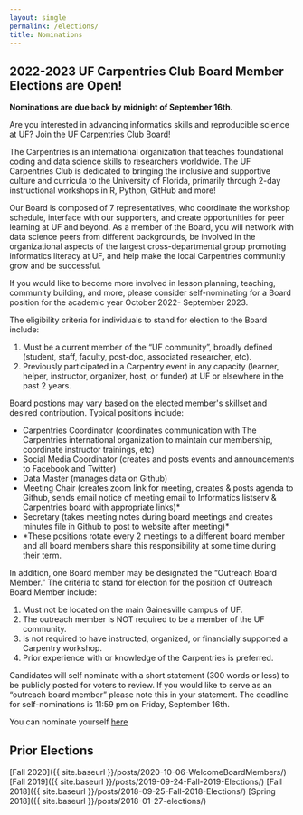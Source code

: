 ```yaml
---
layout: single
permalink: /elections/
title: Nominations
---
```


## 2022-2023 UF Carpentries Club Board Member Elections are Open!

**Nominations are due back by midnight of September 16th.**

Are you interested in advancing informatics skills and reproducible science at UF? 
Join the UF Carpentries Club Board!

The Carpentries is an international organization that teaches foundational coding and data science skills to researchers worldwide. The UF Carpentries Club is dedicated to bringing the inclusive and supportive culture and curricula to the University of Florida, primarily through 2-day instructional workshops in R, Python, GitHub and more!

Our Board is composed of 7 representatives, who coordinate the workshop schedule, interface with our supporters, and create opportunities for peer learning at UF and beyond. As a member of the Board, you will network with data science peers from different backgrounds, be involved in the organizational aspects of the largest cross-departmental group promoting informatics literacy at UF, and help make the local Carpentries community grow and be successful.

If you would like to become more involved in lesson planning, teaching, community building, and more, please consider self-nominating for a Board position for the academic year October 2022- September 2023.

The eligibility criteria for individuals to stand for election to the Board include:

1. Must be a current member of the “UF community”, broadly defined (student, staff, faculty, post-doc, associated researcher, etc).
2. Previously participated in a Carpentry event in any capacity (learner, helper, instructor, organizer, host, or funder) at UF or elsewhere in the past 2 years.

Board postions may vary based on the elected member's skillset and desired contribution. Typical positions include:

* Carpentries Coordinator (coordinates communication with The Carpentries international organization to maintain our membership, coordinate instructor trainings, etc)
* Social Media Coordinator (creates and posts events and announcements to Facebook and Twitter)
* Data Master (manages data on Github)
* Meeting Chair (creates zoom link for meeting, creates & posts agenda to Github, sends email notice of meeting email to Informatics listserv & Carpentries board with appropriate links)* 
* Secretary (takes meeting notes during board meetings and creates minutes file in Github to post to website after meeting)*
*   *These positions rotate every 2 meetings to a different board member and all board members share this responsibility at some time during their term.

In addition, one Board member may be designated the “Outreach Board Member.” The criteria to stand for election for the position of Outreach Board Member include:

1. Must not be located on the main Gainesville campus of UF.
2. The outreach member is NOT required to be a member of the UF community.
3. Is not required to have instructed, organized, or financially supported a Carpentry workshop.
4. Prior experience with or knowledge of the Carpentries is preferred.


Candidates will self nominate with a short statement (300 words or less) to be publicly posted for voters to review. If you would like to serve as an “outreach board member” please note this in your statement. The deadline for self-nominations is 11:59 pm on Friday, September 16th.

You can nominate yourself [here](https://docs.google.com/forms/d/1z8nCrb5sgMXQnItGQktBjdBm8FJQe8es4OYBLgIFaA4/edit)

## Prior Elections

[Fall 2020]({{ site.baseurl }}/posts/2020-10-06-WelcomeBoardMembers/)
[Fall 2019]({{ site.baseurl }}/posts/2019-09-24-Fall-2019-Elections/)
[Fall 2018]({{ site.baseurl }}/posts/2018-09-25-Fall-2018-Elections/)
[Spring 2018]({{ site.baseurl }}/posts/2018-01-27-elections/)
